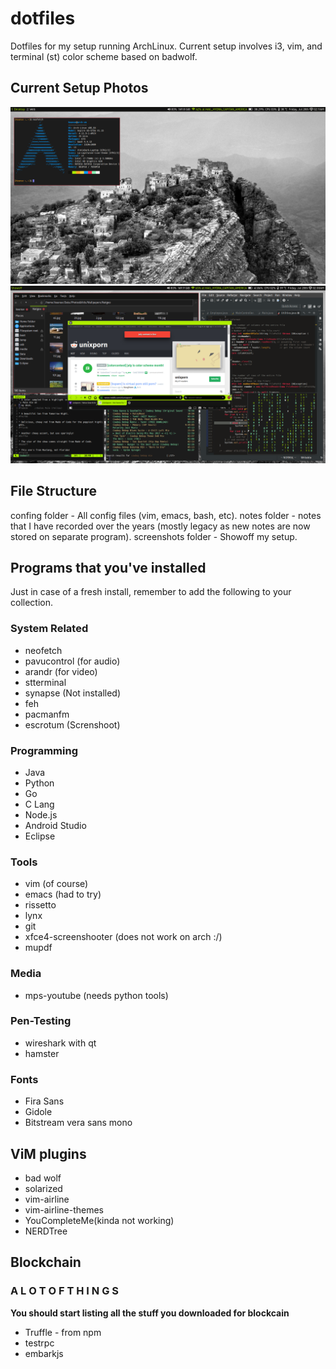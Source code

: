 # dotfiles
Dotfiles for my setup running ArchLinux. Current setup involves i3, vim, and terminal (st) color scheme based on badwolf.

## Current Setup Photos
![Clean Desktop](https://github.com/sdmunozsierra/dotfiles/blob/master/screenshots/2017-Jul-28_02:11:44.png)
![Fake Dirty](https://github.com/sdmunozsierra/dotfiles/blob/master/screenshots/2017-Jul-28_02:00:13.png)

## File Structure
confing folder - All config files (vim, emacs, bash, etc).
notes folder - notes that I have recorded over the years (mostly legacy as new notes are now stored on separate program).
screenshots folder - Showoff my setup.

## Programs that you've installed
Just in case of a fresh install, remember to add the following to your collection.

### System Related
* neofetch
* pavucontrol (for audio)
* arandr (for video)
* stterminal
* synapse (Not installed)
* feh
* pacmanfm
* escrotum (Screnshoot) 

### Programming 
* Java
* Python
* Go
* C Lang
* Node.js
* Android Studio
* Eclipse

### Tools
* vim (of course)
* emacs (had to try)
* rissetto
* lynx
* git
* xfce4-screenshooter (does not work on arch :/)
* mupdf

### Media
* mps-youtube (needs python tools)

### Pen-Testing
* wireshark with qt
* hamster

### Fonts
* Fira Sans
* Gidole
* Bitstream vera sans mono

## ViM plugins
* bad wolf
* solarized 
* vim-airline
* vim-airline-themes
* YouCompleteMe(kinda not working)
* NERDTree 

## Blockchain

### A L O T O F T H I N G S 
**You should start listing all the stuff you downloaded for blockcain**
* Truffle - from npm
* testrpc
* embarkjs
